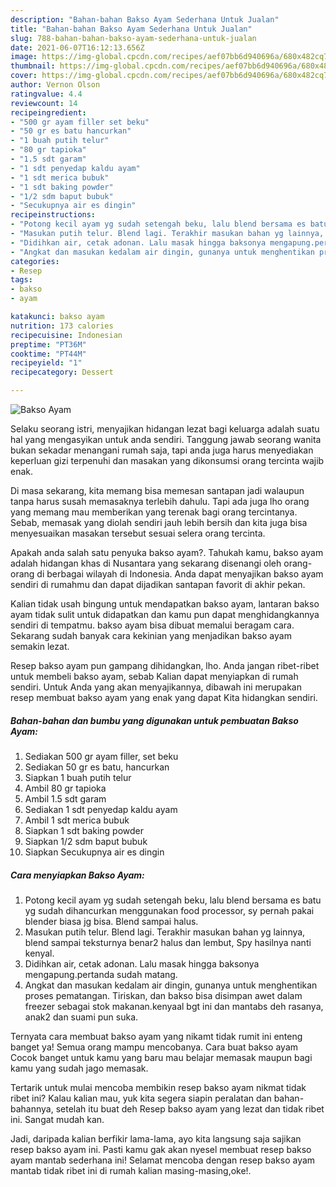 ```yaml
---
description: "Bahan-bahan Bakso Ayam Sederhana Untuk Jualan"
title: "Bahan-bahan Bakso Ayam Sederhana Untuk Jualan"
slug: 788-bahan-bahan-bakso-ayam-sederhana-untuk-jualan
date: 2021-06-07T16:12:13.656Z
image: https://img-global.cpcdn.com/recipes/aef07bb6d940696a/680x482cq70/bakso-ayam-foto-resep-utama.jpg
thumbnail: https://img-global.cpcdn.com/recipes/aef07bb6d940696a/680x482cq70/bakso-ayam-foto-resep-utama.jpg
cover: https://img-global.cpcdn.com/recipes/aef07bb6d940696a/680x482cq70/bakso-ayam-foto-resep-utama.jpg
author: Vernon Olson
ratingvalue: 4.4
reviewcount: 14
recipeingredient:
- "500 gr ayam filler set beku"
- "50 gr es batu hancurkan"
- "1 buah putih telur"
- "80 gr tapioka"
- "1.5 sdt garam"
- "1 sdt penyedap kaldu ayam"
- "1 sdt merica bubuk"
- "1 sdt baking powder"
- "1/2 sdm baput bubuk"
- "Secukupnya air es dingin"
recipeinstructions:
- "Potong kecil ayam yg sudah setengah beku, lalu blend bersama es batu yg sudah dihancurkan menggunakan food processor, sy pernah pakai blender biasa jg bisa. Blend sampai halus."
- "Masukan putih telur. Blend lagi. Terakhir masukan bahan yg lainnya, blend sampai teksturnya benar2 halus dan lembut, Spy hasilnya nanti kenyal."
- "Didihkan air, cetak adonan. Lalu masak hingga baksonya mengapung.pertanda sudah matang."
- "Angkat dan masukan kedalam air dingin, gunanya untuk menghentikan proses pematangan. Tiriskan, dan bakso bisa disimpan awet dalam freezer sebagai stok makanan.kenyaal bgt ini dan mantabs deh rasanya, anak2 dan suami pun suka."
categories:
- Resep
tags:
- bakso
- ayam

katakunci: bakso ayam 
nutrition: 173 calories
recipecuisine: Indonesian
preptime: "PT36M"
cooktime: "PT44M"
recipeyield: "1"
recipecategory: Dessert

---
```



![Bakso Ayam](https://img-global.cpcdn.com/recipes/aef07bb6d940696a/680x482cq70/bakso-ayam-foto-resep-utama.jpg)

Selaku seorang istri, menyajikan hidangan lezat bagi keluarga adalah suatu hal yang mengasyikan untuk anda sendiri. Tanggung jawab seorang  wanita bukan sekadar menangani rumah saja, tapi anda juga harus menyediakan keperluan gizi terpenuhi dan masakan yang dikonsumsi orang tercinta wajib enak.

Di masa  sekarang, kita memang bisa memesan santapan jadi walaupun tanpa harus susah memasaknya terlebih dahulu. Tapi ada juga lho orang yang memang mau memberikan yang terenak bagi orang tercintanya. Sebab, memasak yang diolah sendiri jauh lebih bersih dan kita juga bisa menyesuaikan masakan tersebut sesuai selera orang tercinta. 



Apakah anda salah satu penyuka bakso ayam?. Tahukah kamu, bakso ayam adalah hidangan khas di Nusantara yang sekarang disenangi oleh orang-orang di berbagai wilayah di Indonesia. Anda dapat menyajikan bakso ayam sendiri di rumahmu dan dapat dijadikan santapan favorit di akhir pekan.

Kalian tidak usah bingung untuk mendapatkan bakso ayam, lantaran bakso ayam tidak sulit untuk didapatkan dan kamu pun dapat menghidangkannya sendiri di tempatmu. bakso ayam bisa dibuat memalui beragam cara. Sekarang sudah banyak cara kekinian yang menjadikan bakso ayam semakin lezat.

Resep bakso ayam pun gampang dihidangkan, lho. Anda jangan ribet-ribet untuk membeli bakso ayam, sebab Kalian dapat menyiapkan di rumah sendiri. Untuk Anda yang akan menyajikannya, dibawah ini merupakan resep membuat bakso ayam yang enak yang dapat Kita hidangkan sendiri.

<!--inarticleads1-->

##### Bahan-bahan dan bumbu yang digunakan untuk pembuatan Bakso Ayam:

1. Sediakan 500 gr ayam filler, set beku
1. Sediakan 50 gr es batu, hancurkan
1. Siapkan 1 buah putih telur
1. Ambil 80 gr tapioka
1. Ambil 1.5 sdt garam
1. Sediakan 1 sdt penyedap kaldu ayam
1. Ambil 1 sdt merica bubuk
1. Siapkan 1 sdt baking powder
1. Siapkan 1/2 sdm baput bubuk
1. Siapkan Secukupnya air es dingin




<!--inarticleads2-->

##### Cara menyiapkan Bakso Ayam:

1. Potong kecil ayam yg sudah setengah beku, lalu blend bersama es batu yg sudah dihancurkan menggunakan food processor, sy pernah pakai blender biasa jg bisa. Blend sampai halus.
1. Masukan putih telur. Blend lagi. Terakhir masukan bahan yg lainnya, blend sampai teksturnya benar2 halus dan lembut, Spy hasilnya nanti kenyal.
1. Didihkan air, cetak adonan. Lalu masak hingga baksonya mengapung.pertanda sudah matang.
1. Angkat dan masukan kedalam air dingin, gunanya untuk menghentikan proses pematangan. Tiriskan, dan bakso bisa disimpan awet dalam freezer sebagai stok makanan.kenyaal bgt ini dan mantabs deh rasanya, anak2 dan suami pun suka.




Ternyata cara membuat bakso ayam yang nikamt tidak rumit ini enteng banget ya! Semua orang mampu mencobanya. Cara buat bakso ayam Cocok banget untuk kamu yang baru mau belajar memasak maupun bagi kamu yang sudah jago memasak.

Tertarik untuk mulai mencoba membikin resep bakso ayam nikmat tidak ribet ini? Kalau kalian mau, yuk kita segera siapin peralatan dan bahan-bahannya, setelah itu buat deh Resep bakso ayam yang lezat dan tidak ribet ini. Sangat mudah kan. 

Jadi, daripada kalian berfikir lama-lama, ayo kita langsung saja sajikan resep bakso ayam ini. Pasti kamu gak akan nyesel membuat resep bakso ayam mantab sederhana ini! Selamat mencoba dengan resep bakso ayam mantab tidak ribet ini di rumah kalian masing-masing,oke!.

